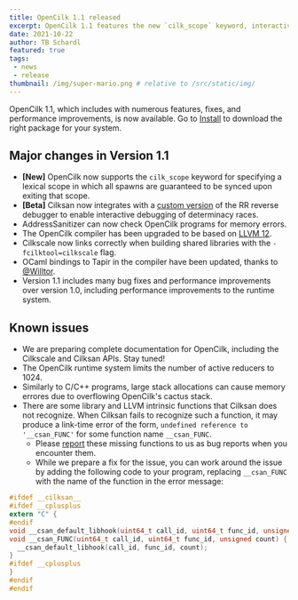 ```yaml
---
title: OpenCilk 1.1 released
excerpt: OpenCilk 1.1 features the new `cilk_scope` keyword, interactive debugging of determinacy races, and many bug fixes and performance improvements.
date: 2021-10-22
author: TB Schardl
featured: true
tags: 
 - news
 - release
thumbnail: /img/super-mario.png # relative to /src/static/img/
---
```


OpenCilk 1.1, which includes with numerous features, fixes, and performance improvements, is now available.
Go to [Install](/doc/users-guide/install/) to download the right package for your system.

## Major changes in Version 1.1

- **[New]** OpenCilk now supports the `cilk_scope` keyword for specifying
  a lexical scope in which all spawns are guaranteed to be synced upon
  exiting that scope.
- **[Beta]** Cilksan now integrates with a [custom
  version](https://github.com/OpenCilk/rr) of the RR reverse debugger
  to enable interactive debugging of determinacy races.
- AddressSanitizer can now check OpenCilk programs for memory errors.
- The OpenCilk compiler has been upgraded to be based on
  [LLVM 12](https://releases.llvm.org/12.0.0/docs/index.html).
- Cilkscale now links correctly when building shared libraries with
  the `-fcilktool=cilkscale` flag.
- OCaml bindings to Tapir in the compiler have been updated, thanks to
  [@Willtor](https://github.com/Willtor).
- Version 1.1 includes many bug fixes and performance improvements
  over version 1.0, including performance improvements to the runtime
  system.

## Known issues

- We are preparing complete documentation for OpenCilk, including the 
Cilkscale and Cilksan APIs.  Stay tuned!
- The OpenCilk runtime system limits the number of active reducers to 1024.
- Similarly to C/C++ programs, large stack allocations can cause memory
errores due to overflowing OpenCilk's cactus stack.
- There are some library and LLVM intrinsic functions that Cilksan
does not recognize.  When Cilksan fails to recognize such a function, it may
produce a link-time error of the form, `undefined reference to '__csan_FUNC'`
for some function name `__csan_FUNC`.
  - Please [report](https://github.com/OpenCilk/opencilk-project/issues)
these missing functions to us as bug reports when you encounter them.
  - While we prepare a fix for the issue, you can work around the issue
by adding the following code to your program, replacing `__csan_FUNC` with
the name of the function in the error message:
```c
#ifdef __cilksan__
#ifdef __cplusplus
extern "C" {
#endif
void __csan_default_libhook(uint64_t call_id, uint64_t func_id, unsigned count);
void __csan_FUNC(uint64_t call_id, uint64_t func_id, unsigned count) {
  __csan_default_libhook(call_id, func_id, count);
}
#ifdef __cplusplus
}
#endif
#endif
```
